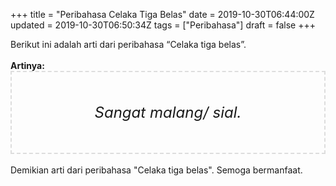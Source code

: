 +++
title = "Peribahasa Celaka Tiga Belas"
date = 2019-10-30T06:44:00Z
updated = 2019-10-30T06:50:34Z
tags = ["Peribahasa"]
draft = false
+++

<div dir="ltr" style="text-align: left;" trbidi="on"><div style="text-align: justify;">Berikut ini adalah arti dari peribahasa “Celaka tiga belas”.</div><br /><div style="text-align: justify;"><b>Artinya:</b></div><div style="border: 2px dashed #ddd; font-size: 24px; height: auto; margin: 0 auto; padding: 50px; text-align: center; width: auto;"><i>Sangat malang/ sial.</i></div><div style="text-align: justify;"><br /></div><div style="text-align: justify;">Demikian arti dari peribahasa "Celaka tiga belas". Semoga bermanfaat.</div></div>
